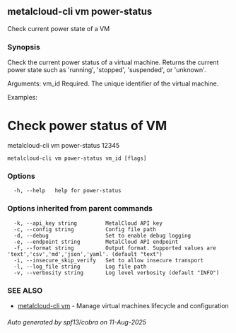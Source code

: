 ## metalcloud-cli vm power-status

Check current power state of a VM

### Synopsis

Check the current power status of a virtual machine. Returns the current 
power state such as 'running', 'stopped', 'suspended', or 'unknown'.

Arguments:
  vm_id          Required. The unique identifier of the virtual machine.

Examples:
  # Check power status of VM
  metalcloud-cli vm power-status 12345

```
metalcloud-cli vm power-status vm_id [flags]
```

### Options

```
  -h, --help   help for power-status
```

### Options inherited from parent commands

```
  -k, --api_key string         MetalCloud API key
  -c, --config string          Config file path
  -d, --debug                  Set to enable debug logging
  -e, --endpoint string        MetalCloud API endpoint
  -f, --format string          Output format. Supported values are 'text','csv','md','json','yaml'. (default "text")
  -i, --insecure_skip_verify   Set to allow insecure transport
  -l, --log_file string        Log file path
  -v, --verbosity string       Log level verbosity (default "INFO")
```

### SEE ALSO

* [metalcloud-cli vm](metalcloud-cli_vm.md)	 - Manage virtual machines lifecycle and configuration

###### Auto generated by spf13/cobra on 11-Aug-2025
